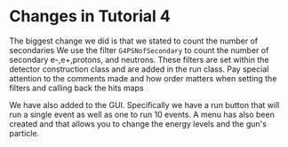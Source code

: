 # Changes in Tutorial 4
The biggest change we did is that we stated to count the number of secondaries
We use the filter `G4PSNofSecondary` to count the number of secondary e-,e+,protons, and neutrons.
These filters are set within the detector construction class and are added in the run class.
Pay special attention to the comments made and how order matters when setting the filters and 
calling back the hits maps

We have also added to the GUI. Specifically we have a run button that will run a single event as well as one
to run 10 events. A menu has also been created and that allows you to change the energy levels and the gun's
particle. 
